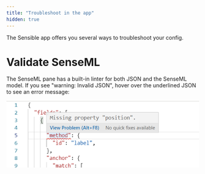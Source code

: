```yaml
---
title: "Troubleshoot in the app"
hidden: true
---
```


 The Sensible app offers you several ways to troubleshoot your config.

Validate SenseML
====
The SenseML pane has a built-in linter for both JSON and the SenseML model. If you see "warning: Invalid JSON", hover over the underlined JSON to see an error message:

![](https://raw.githubusercontent.com/sensible-hq/sensible-docs/main/readme-sync/assets/v0/images/linter_senseml.png)

